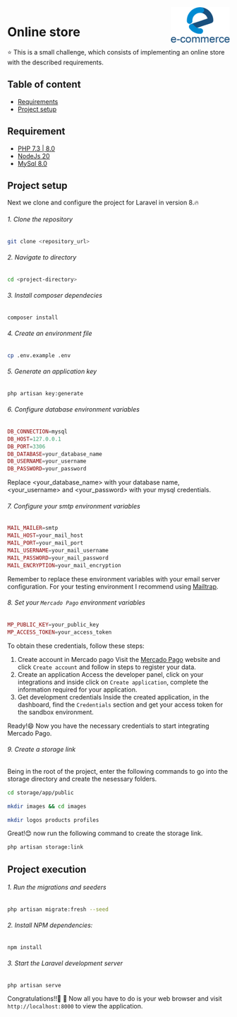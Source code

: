 <img src="public/images/logo-ecommerce.png" alt="store logo" align="right" height="80" >

# Online store

:star: This is a small challenge, which consists of implementing an online store with the described requirements.

## Table of content
- [Requirements](#requirement)
- [Project setup](#project-setup)

## Requirement
- [PHP 7.3 | 8.0](https://www.php.net/downloads.php)
- [NodeJs 20](https://nodejs.org/en/download)
- [MySql 8.0](https://dev.mysql.com/downloads/installer/)

## Project setup
Next we clone and configure the project for Laravel in version 8.:fire:
###### 1. Clone the repository
```bash
git clone <repository_url>
```
###### 2. Navigate to directory
```bash
cd <project-directory>
```
###### 3. Install composer dependecies
```bash
composer install
```
###### 4. Create an environment file
```bash
cp .env.example .env
```
###### 5. Generate an application key
```bash
php artisan key:generate
```
###### 6. Configure database environment variables
```php
DB_CONNECTION=mysql
DB_HOST=127.0.0.1
DB_PORT=3306
DB_DATABASE=your_database_name
DB_USERNAME=your_username
DB_PASSWORD=your_password
```
Replace <your_database_name> with your database name, <your_username> and <your_password> with your mysql credentials.

###### 7. Configure your smtp environment variables
```php
MAIL_MAILER=smtp
MAIL_HOST=your_mail_host
MAIL_PORT=your_mail_port
MAIL_USERNAME=your_mail_username
MAIL_PASSWORD=your_mail_password
MAIL_ENCRYPTION=your_mail_encryption
```
Remember to replace these environment variables with your email server configuration. For your testing environment I recommend using [Mailtrap](https://mailtrap.io/).

###### 8. Set your `Mercado Pago` environment variables
```php
MP_PUBLIC_KEY=your_public_key
MP_ACCESS_TOKEN=your_access_token
```
To obtain these credentials, follow these steps:
1. Create account in Mercado pago
Visit the [Mercado Pago](https://www.mercadopago.com/) website and click `Create account` and follow in steps to register your data.
2. Create an application
Access the developer panel, click on your integrations and inside click on `Create application`, complete the information required for your application.
3. Get development credentials
Inside the created application, in the dashboard, find the `Credentials` section and get your access token for the sandbox environment.

Ready!:smile: Now you have the necessary credentials to start integrating Mercado Pago.


###### 9. Create a storage link
Being in the root of the project, enter the following commands to go into the storage directory and create the nesessary folders.
```bash
cd storage/app/public
```
```bash
mkdir images && cd images
```
```bash
mkdir logos products profiles
```
Great!:blush: now run the following command to create the storage link.
```bash
php artisan storage:link
```

## Project execution

###### 1. Run the migrations and seeders

```bash
php artisan migrate:fresh --seed
```

###### 2. Install NPM dependencies:
```bash
npm install
```

###### 3. Start the Laravel development server

```shell
php artisan serve
```

Congratulations!!:star2: :rocket: Now all you have to do is your web browser and visit `http://localhost:8000` to view the application.
